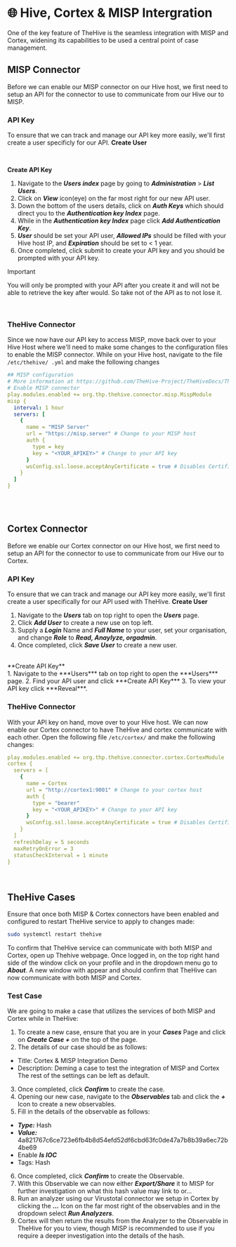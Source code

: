 # 🌐 Hive, Cortex & MISP Intergration
One of the key feature of TheHive is the seamless integration with MISP and Cortex, widening its capabilities to be used a central point of case management. 


## MISP Connector
Before we can enable our MISP connector on our Hive host, we first need to setup an API for the connector to use to communicate from our Hive our to MISP.

### API Key
To ensure that we can track and manage our API key more easily, we'll first create a user specificly for our API.
**Create User**<br>


<br>

**Create API Key**<br>
1. Navigate to the ***Users index*** page by going to ***Administration*** > ***List Users***.
2. Click on ***View*** icon(eye) on the far most right for our new API user.
3. Down the bottom of the users details, click on ***Auth Keys*** which should direct you to the ***Authentication key Index*** page.
4. While in the ***Authentication key Index*** page click ***Add Authentication Key***.
5. ***User*** should be set your API user, ***Allowed IPs*** should be filled with your Hive host IP, and ***Expiration*** should be set to < 1 year.
6. Once completed, click submit to create your API key and you should be prompted with your API key.
> [!IMPORTANT]
> You will only be prompted with your API after you create it and will not be able to retrieve the key after would. So take not of the API as to not lose it. 

<br>

### TheHive Connector
Since we now have our API key to access MISP, move back over to your Hive Host where we'll need to make some changes to the configuration files to enable the MISP connector.
While on your Hive host, navigate to the file `/etc/thehive/ .yml` and make the following changes
```yml
## MISP configuration
# More information at https://github.com/TheHive-Project/TheHiveDocs/TheHive4/Administration/Connectors.md
# Enable MISP connector
play.modules.enabled += org.thp.thehive.connector.misp.MispModule
misp {
  interval: 1 hour
  servers: [
    {
      name = "MISP Server"     
      url = "https://misp.server" # Change to your MISP host 
      auth {
        type = key
        key = "<YOUR_APIKEY>" # Change to your API key
      }
      wsConfig.ssl.loose.acceptAnyCertificate = true # Disables Certificates verification since we're using SSC
    }
  ]
}
```
<br><br>

## Cortex Connector
Before we enable our Cortex connector on our Hive host, we first need to setup an API for the connector to use to communicate from our Hive our to Cortex.

### API Key
To ensure that we can track and manage our API key more easily, we'll first create a user specifically for our API used with TheHive.
**Create User**<br>
1. Navigate to the ***Users*** tab on top right to open the ***Users*** page.
2. Click ***Add User*** to create a new use on top left.
3. Supply a ***Login*** Name and ***Full Name*** to your user, set your organisation, and change ***Role*** to ***Read, Anaylyze, orgadmin***.
4. Once completed, click ***Save User*** to create a new user.

<br>
**Create API Key**<br>
1. Navigate to the ***Users*** tab on top right to open the ***Users*** page.
2. Find your API user and click ***Create API Key***
3. To view your API key click ***Reveal***.
<br>

### TheHive Connector
With your API key on hand, move over to your Hive host. We can now enable our Cortex connector to have TheHive and cortex communicate with each other.
Open the following file `/etc/cortex/` and make the following changes:
```yml
play.modules.enabled += org.thp.thehive.connector.cortex.CortexModule
cortex {
  servers = [
    {
      name = Cortex
      url = "http://cortex1:9001" # Change to your cortex host 
      auth {
        type = "bearer"
        key = "<YOUR_APIKEY>" # Change to your API key
      }
      wsConfig.ssl.loose.acceptAnyCertificate = true # Disables Certificates verification since we're using SSC
    }
  ]
  refreshDelay = 5 seconds
  maxRetryOnError = 3
  statusCheckInterval = 1 minute
}
```
<br>

## TheHive Cases
Ensure that once both MISP & Cortex connectors have been enabled and configured to restart TheHive service to apply to changes made:
```bash
sudo systemctl restart thehive
```
To confirm that TheHive service can communicate with both MISP and Cortex, open up Thehive webpage. Once logged in, on the top right hand side of the window click on your profile and in the dropdown menu go to ***About***. A new window with appear and should confirm that TheHive can now communicate with both MISP and Cortex.

### Test Case
We are going to make a case that utilizes the services of both MISP and Cortex while in TheHive:
1. To create a new case, ensure that you are in your ***Cases*** Page and click on ***Create Case +*** on the top of the page.
2. The details of our case should be as follows:
  - Title: Cortex & MISP Integration Demo
  - Description: Deming a case to test the integration of MISP and Cortex
  The rest of the settings can be left as default.
3. Once completed, click ***Confirm*** to create the case.
4. Opening our new case, navigate to the ***Observables*** tab and click the ***+*** Icon to create a new observables.
5. Fill in the details of the observable as follows:
  - ***Type:*** Hash
  - ***Value:*** 4a821767c6ce723e6fb4b8d54efd52df6cbd63fc0de47a7b8b39a6ec72b4be69
  - Enable ***Is IOC***
  - Tags: Hash
6. Once completed, click ***Confirm*** to create the Observable.
7. With this Observable we can now either ***Export/Share*** it to MISP for further investigation on what this hash value may link to or...
8. Run an analyzer using our Virustotal connector we setup in Cortex by clicking the ***...*** Icon on the far most right of the observables and in the dropdown select ***Run Analyzers***.
9. Cortex will then return the results from the Analyzer to the Observable in TheHive for you to view, though MISP is recommended to use if you require a deeper investigation into the details of the hash.

